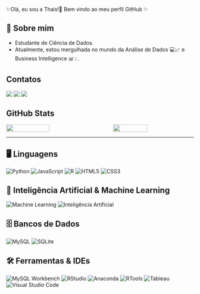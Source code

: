 
<!--
**thaismoura.md/thaismoura.md** is a ✨ _special_ ✨ repository because its `README.md` (this file) appears on your GitHub profile. -->

✨Olá, eu sou a Thaís!👋 Bem vindo ao meu perfil GitHub ✨

## 🚀 Sobre mim
- Estudante de Ciência de Dados. 
- Atualmente, estou mergulhada no mundo da Análise de Dados 💻📈 e Business Intelligence 📊💡.

## Contatos

<div>
    <a href="https://github.com/[seu-usuario-github](https://github.com/thaistech)" target="_blank"><img loading="lazy" src="https://img.shields.io/badge/GitHub-181717?style=for-the-badge&logo=github&logoColor=white" target="_blank"></a>
    <a href="https://www.linkedin.com/in/[seu-usuario-linkedin](https://www.linkedin.com/in/thaismourapmo/)" target="_blank"><img loading="lazy" src="https://img.shields.io/badge/-LinkedIn-%230077B5?style=for-the-badge&logo=linkedin&logoColor=white" target="_blank"></a>
    <a href="mailto:thaismoura83@gmail.com" target="_blank"><img loading="lazy" src="https://img.shields.io/badge/Gmail-D14836?style=for-the-badge&logo=gmail&logoColor=white" target="_blank"></a>  
</div>

## GitHub Stats

<div style="display: flex; justify-content: space-between;">
  <img src="https://github-readme-stats.vercel.app/api?username=thaistech&show_icons=true&theme=tokyonight&card_width=500" width="48%">
  <img src="https://github-readme-stats.vercel.app/api/top-langs/?username=thaistech&layout=compact&theme=radical&card_width=320" width="43%">
</div>

---

## 🖥️ Linguagens  
<div>
  <img src="https://img.shields.io/badge/Python-3776AB?style=for-the-badge&logo=python&logoColor=white" alt="Python">
  <img src="https://img.shields.io/badge/JavaScript-F7DF1E?style=for-the-badge&logo=javascript&logoColor=black" alt="JavaScript">
  <img src="https://img.shields.io/badge/R-276DC3?style=for-the-badge&logo=r&logoColor=white" alt="R">
  <img src="https://img.shields.io/badge/HTML5-E34F26?style=for-the-badge&logo=html5&logoColor=white" alt="HTML5">
  <img src="https://img.shields.io/badge/CSS3-1572B6?style=for-the-badge&logo=css3&logoColor=white" alt="CSS3">
</div>

## 🧠 Inteligência Artificial & Machine Learning  
<div>
  <img src="https://img.shields.io/badge/Machine%20Learning-FF6F00?style=for-the-badge&logo=tensorflow&logoColor=white" alt="Machine Learning">
  <img src="https://img.shields.io/badge/Inteligência%20Artificial-800080?style=for-the-badge&logo=openai&logoColor=white" alt="Inteligência Artificial">
</div>

## 🗄️ Bancos de Dados  
<div>
  <img src="https://img.shields.io/badge/MySQL-4479A1?style=for-the-badge&logo=mysql&logoColor=white" alt="MySQL">
  <img src="https://img.shields.io/badge/SQLite-003B57?style=for-the-badge&logo=sqlite&logoColor=white" alt="SQLite">
</div>

## 🛠️ Ferramentas & IDEs  
<div>
  <img src="https://img.shields.io/badge/MySQL%20Workbench-4479A1?style=for-the-badge&logo=mysql&logoColor=white" alt="MySQL Workbench">
  <img src="https://img.shields.io/badge/RStudio-75AADB?style=for-the-badge&logo=rstudio&logoColor=white" alt="RStudio">
  <img src="https://img.shields.io/badge/Anaconda-44A833?style=for-the-badge&logo=anaconda&logoColor=white" alt="Anaconda">
  <img src="https://img.shields.io/badge/RTools-276DC3?style=for-the-badge&logo=r&logoColor=white" alt="RTools">
  <img src="https://img.shields.io/badge/Tableau-E97627?style=for-the-badge&logo=tableau&logoColor=white" alt="Tableau">
  <img src="https://img.shields.io/badge/Visual%20Studio%20Code-0078D4?style=for-the-badge&logo=visual%20studio%20code&logoColor=white" alt="Visual Studio Code">
</div>


